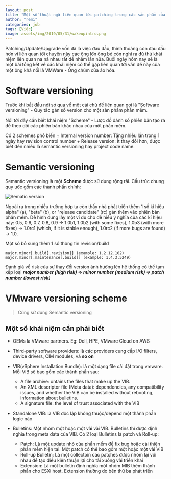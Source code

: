 ```yaml
---
layout: post
title: "Một số thuật ngữ liên quan tới patching trong các sản phẩm của VMWare,"
author: "remi"
categories: job
tags: [Việc]
image: assets/img/2019/05/31/wakeupintro.png
---
```


Patching/Update/Upgrade vốn đã là việc đau đầu, thỉnh thoảng còn đau đầu hơn vì liên quan tới chuyện này các ông lớn ông bé còn nghĩ ra đủ thứ khái niệm liên quan na ná nhau rất dễ nhầm lẫn nữa. Buổi ngày hôm nay sẽ là một bài tổng kết về các khái niệm có thể gặp liên quan tới vấn đề này của một ông khá nổi là VMWare - Ông chùm của ảo hóa.

# Software versioning

Trước khi bắt đầu nói sơ qua về một cái chủ để liên quan gọi là "Software versioning" - Quy tắc gán số version cho một sản phẩm phần mềm.

Nói tới đây cần biết khái niệm "Scheme" - Lược đồ đánh số phiên bản tạo ra để theo dõi các phiên bản khác nhau của một phần mềm.

Có 2 schemes phổ biến
    + Internal version number: Tăng nhiều lần trong 1 ngày hay revision control number
    + Release version: Ít thay đổi hơn, được biết đến nhiều là semantic versioning hay project code name.

# Semantic versioning

Semantic versioning là một **Scheme** được sử dụng rộng rãi. Cấu trúc chung quy ước gồm các thành phần chính:

![Sematic version]( {{site.url}}/assets/img/2019/06/07/SemanticVersioning.png)

Ngoài ra trong nhiều trường hợp ta còn thấy nhà phát triển thêm 1 số kí hiệu alpha" (a), "beta" (b), or "release candidate" (rc) gán thêm vào phiên bản phần mềm. Dễ hình dung lấy một ví dụ cho dễ hiểu ý nghĩa của các kí hiệu này: 0.5, 0.6, 0.7, 0.8, 0.9 → 1.0b1, 1.0b2 (with some fixes), 1.0b3 (with more fixes) → 1.0rc1 (which, if it is stable enough), 1.0rc2 (if more bugs are found) → 1.0.

Một số bổ sung thêm 1 số thông tin revision/build

```
major.minor[.build[.revision]] (example: 1.2.12.102)
major.minor[.maintenance[.build]] (example: 1.4.3.5249)
```

Đánh giá về risk của sự thay đổi version ảnh hưởng lên hệ thống có thể tạm xếp loại ***major number (high risk) => minor number (medium risk) => patch number (lowest risk)***

# VMware versioning scheme

>Cũng sử dụng Semantic versioning 

## Một số khái niệm cần phải biết

- OEMs là VMware partners. Eg: Dell, HPE, VMware Cloud on AWS
- Third-party software providers: là các providers cung cấp I/O filters, device drivers, CIM modules, và **so on**
- VIB(vSphere Installation Bundle): là một dạng file cài đặt trong vmware. Mỗi VIB sẽ bao gồm các thành phần sau:
    + A file archive: ontains the files that make up the VIB.
    + An XML descriptor file (Meta data): dependencies, any compatibility issues, and whether the VIB can be installed without rebooting, information about bulletins.
    + A signature file: the level of trust associated with the VIB
    
- Standalone VIB: là VIB độc lập không thuộc/depend một thành phần logic nào
- Bulletins: Một nhóm một hoặc một vài vài VIB. Bulletins thì được định nghĩa trong meta data của VIB. Có 2 loại Bulletins là patch và Roll-up:
    + Patch: Là một update nhỏ của phần mềm để fix bug hoặc cải thiện phần mềm hiện tại. Một patch có thể bao gồm một hoặc một vài VIB
    + Roll-up Bulletin: Là một collectoin các patches được nhóm lại với nhau để tạo điều kiện thuận lợi cho tải xuống vài triển khai
    + Extension: Là một bulletin định nghĩa một nhóm MIB thêm thành phần cho ESXi host. Extension thường do bên thứ ba phát triển


